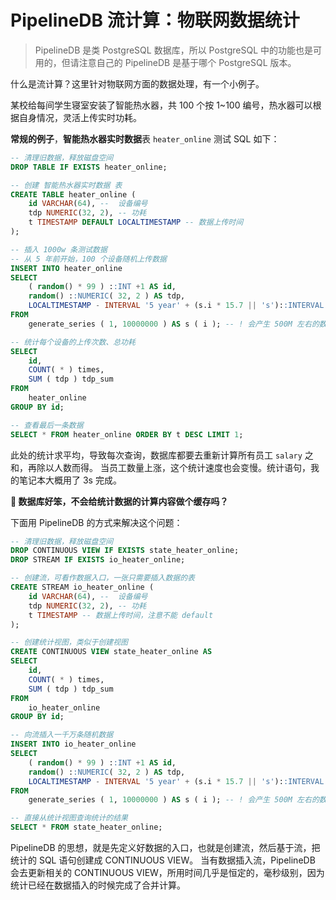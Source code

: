 # PipelineDB 流计算：物联网数据统计

> PipelineDB 是类 PostgreSQL 数据库，所以 PostgreSQL 中的功能也是可用的，但请注意自己的 PipelineDB 是基于哪个 PostgreSQL 版本。

什么是流计算？这里针对物联网方面的数据处理，有一个小例子。

某校给每间学生寝室安装了智能热水器，共 100 个按 1~100 编号，热水器可以根据自身情况，灵活上传实时功耗。

**常规的例子**，**智能热水器实时数据**表 `heater_online` 测试 SQL 如下：

```sql
-- 清理旧数据，释放磁盘空间
DROP TABLE IF EXISTS heater_online;

-- 创建 智能热水器实时数据 表
CREATE TABLE heater_online (
	id VARCHAR(64), --  设备编号
	tdp NUMERIC(32, 2), -- 功耗
	t TIMESTAMP DEFAULT LOCALTIMESTAMP -- 数据上传时间
);

-- 插入 1000w 条测试数据
-- 从 5 年前开始，100 个设备随机上传数据
INSERT INTO heater_online
SELECT
	( random() * 99 ) ::INT +1 AS id,
	random() ::NUMERIC( 32, 2 ) AS tdp,
	LOCALTIMESTAMP - INTERVAL '5 year' + (s.i * 15.7 || 's')::INTERVAL
FROM
	generate_series ( 1, 10000000 ) AS s ( i ); -- ! 会产生 500M 左右的数据

-- 统计每个设备的上传次数、总功耗
SELECT
	id,
	COUNT( * ) times,
	SUM ( tdp ) tdp_sum
FROM
	heater_online
GROUP BY id;

-- 查看最后一条数据
SELECT * FROM heater_online ORDER BY t DESC LIMIT 1;
```

此处的统计求平均，导致每次查询，数据库都要去重新计算所有员工 `salary` 之和，再除以人数而得。
当员工数量上涨，这个统计速度也会变慢。统计语句，我的笔记本大概用了 3s 完成。

**🤔 数据库好笨，不会给统计数据的计算内容做个缓存吗？**

下面用 PipelineDB 的方式来解决这个问题：

```sql
-- 清理旧数据，释放磁盘空间
DROP CONTINUOUS VIEW IF EXISTS state_heater_online;
DROP STREAM IF EXISTS io_heater_online;

-- 创建流，可看作数据入口，一张只需要插入数据的表
CREATE STREAM io_heater_online (
	id VARCHAR(64), --  设备编号
	tdp NUMERIC(32, 2), -- 功耗
	t TIMESTAMP -- 数据上传时间，注意不能 default
);

-- 创建统计视图，类似于创建视图
CREATE CONTINUOUS VIEW state_heater_online AS
SELECT
	id,
	COUNT( * ) times,
	SUM ( tdp ) tdp_sum
FROM
	io_heater_online
GROUP BY id;

-- 向流插入一千万条随机数据
INSERT INTO io_heater_online
SELECT
	( random() * 99 ) ::INT +1 AS id,
	random() ::NUMERIC( 32, 2 ) AS tdp,
	LOCALTIMESTAMP - INTERVAL '5 year' + (s.i * 15.7 || 's')::INTERVAL
FROM
	generate_series ( 1, 10000000 ) AS s ( i ); -- ! 会产生 500M 左右的数据

-- 直接从统计视图查询统计的结果
SELECT * FROM state_heater_online;
```

PipelineDB 的思想，就是先定义好数据的入口，也就是创建流，然后基于流，把统计的 SQL 语句创建成 CONTINUOUS VIEW。
当有数据插入流，PipelineDB 会去更新相关的 CONTINUOUS VIEW，所用时间几乎是恒定的，毫秒级别，因为统计已经在数据插入的时候完成了合并计算。
